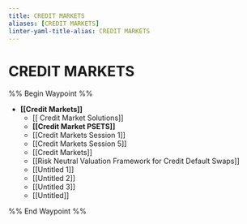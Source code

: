 ```yaml
---
title: CREDIT MARKETS
aliases: [CREDIT MARKETS]
linter-yaml-title-alias: CREDIT MARKETS
---
```


# CREDIT MARKETS

%% Begin Waypoint %%
- **[[Credit Markets]]**
	- [[ Credit Market Solutions]]
	- **[[Credit Market PSETS]]**
	- [[Credit Markets Session 1]]
	- [[Credit Markets Session 5]]
	- [[Credit Markets]]
	- [[Risk Neutral Valuation Framework for Credit Default Swaps]]
	- [[Untitled 1]]
	- [[Untitled 2]]
	- [[Untitled 3]]
	- [[Untitled]]

%% End Waypoint %%
